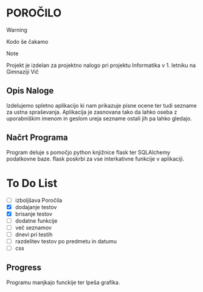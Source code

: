 # POROČILO
>[!WARNING]
>Kodo še čakamo

>[!NOTE]
>Projekt je izdelan za projektno nalogo pri projektu Informatika v 1. letniku na Gimnaziji Vič
## Opis Naloge
Izdelujemo spletno aplikacijo ki nam prikazuje pisne ocene ter tudi sezname za ustna spraševanja. Aplikacija je zasnovana tako da lahko oseba z uporabniškim imenom in geslom ureja sezname ostali jih pa lahko gledajo.
## Načrt Programa
Program deluje s pomočjo python knjižnice flask ter SQLAlchemy podatkovne baze. flask poskrbi za vse interkativne funkcije v aplikaciji.
# To Do List
- [ ] izboljšava Poročila
- [x] dodajanje testov
- [x] brisanje testov
- [ ] dodatne funkcije
- [ ] več seznamov
- [ ] dnevi pri testih
- [ ] razdelitev testov po predmetu in datumu
- [ ] css
## Progress
Programu manjkajo funckije ter lpeša grafika.

